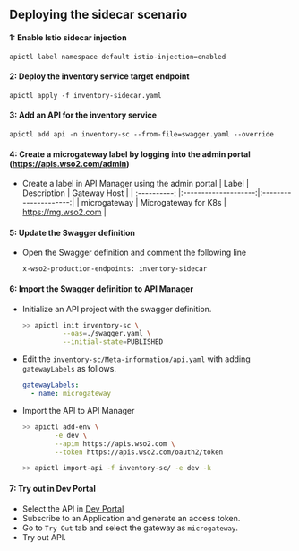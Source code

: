 ## Deploying the sidecar scenario


#### 1: Enable Istio sidecar injection

    apictl label namespace default istio-injection=enabled 

#### 2: Deploy the inventory service target endpoint

    apictl apply -f inventory-sidecar.yaml

#### 3: Add an API for the inventory service

    apictl add api -n inventory-sc --from-file=swagger.yaml --override

#### 4: Create a microgateway label by logging into the admin portal (https://apis.wso2.com/admin)

- Create a label in API Manager using the admin portal
    |  Label       | Description          |   Gateway Host        |
    | :----------: |:--------------------:|:---------------------:|
    | microgateway | Microgateway for K8s | https://mg.wso2.com   |

#### 5: Update the Swagger definition

- Open the Swagger definition and comment the following line

    ```
    x-wso2-production-endpoints: inventory-sidecar
    ```

#### 6: Import the Swagger definition to API Manager

- Initialize an API project with the swagger definition.

    ```sh
    >> apictl init inventory-sc \
              --oas=./swagger.yaml \
              --initial-state=PUBLISHED
    ```

- Edit the `inventory-sc/Meta-information/api.yaml` with adding `gatewayLabels` as follows.
    ```yaml
    gatewayLabels:
      - name: microgateway
    ```

- Import the API to API Manager
    ```sh
    >> apictl add-env \
            -e dev \
            --apim https://apis.wso2.com \
            --token https://apis.wso2.com/oauth2/token
  
    >> apictl import-api -f inventory-sc/ -e dev -k 
    ```

#### 7: Try out in Dev Portal

- Select the API in [Dev Portal](https://apis.wso2.com/devportal/apis)
- Subscribe to an Application and generate an access token.
- Go to `Try Out` tab and select the gateway as `microgateway`.
- Try out API.